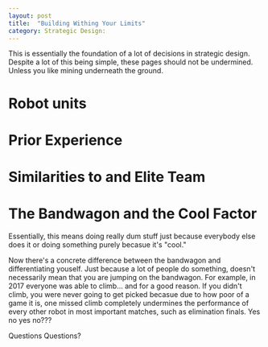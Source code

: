 ```yaml
---
layout: post
title:  "Building Withing Your Limits"
category: Strategic Design:
---
```

This is essentially the foundation of a lot of decisions in strategic design. Despite a lot of this being simple, these pages should not be undermined. Unless you like mining underneath the ground.
# Robot units

# Prior Experience

# Similarities to and Elite Team

# The Bandwagon and the Cool Factor
Essentially, this means doing really dum stuff just because everybody else does it or doing something purely becasue it's "cool."
<inset Karthik Kanagasabapathwhogivesacrap quote here pl0x>

Now there's a concrete difference between the bandwagon and differentiating youself. Just because a lot of people do something, doesn't necessarily mean that you are jumping on the bandwagon. For example, in 2017 everyone was able to climb... and for a good reason. If you didn't climb, you were never going to get picked becasue due to how poor of a game it is, one missed climb completely undermines the performance of every other robot in most important matches, such as elimination finals. Yes no yes no???

Questions Questions?

